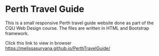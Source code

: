 # Perth Travel Guide

This is a small responsive Perth travel guide website done as part of the CQU Web Design course.
The files are written in HTML and Bootstrap framework.

Click this link to view in browser
https://melissasuryana.github.io/PerthTravelGuide/

